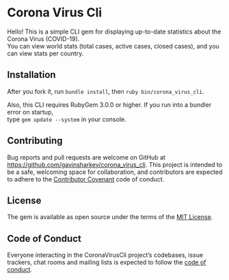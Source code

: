 # Corona Virus Cli

Hello! This is a simple CLI gem for displaying up-to-date statistics about the Corona Virus (COVID-19).  
You can view world stats (total cases, active cases, closed cases), and you can view stats per country.

## Installation

After you fork it, run ```bundle install```, then ```ruby bin/corona_virus_cli```.

Also, this CLI requires RubyGem 3.0.0 or higher. If you run into a bundler error on startup,  
type ```gem update --system``` in your console.

## Contributing

Bug reports and pull requests are welcome on GitHub at https://github.com/gavinsharkey/corona_virus_cli. This project is intended to be a safe, welcoming space for collaboration, and contributors are expected to adhere to the [Contributor Covenant](http://contributor-covenant.org) code of conduct.

## License

The gem is available as open source under the terms of the [MIT License](https://opensource.org/licenses/MIT).

## Code of Conduct

Everyone interacting in the CoronaVirusCli project’s codebases, issue trackers, chat rooms and mailing lists is expected to follow the [code of conduct](https://github.com/[USERNAME]/corona_virus_cli/blob/master/CODE_OF_CONDUCT.md).
